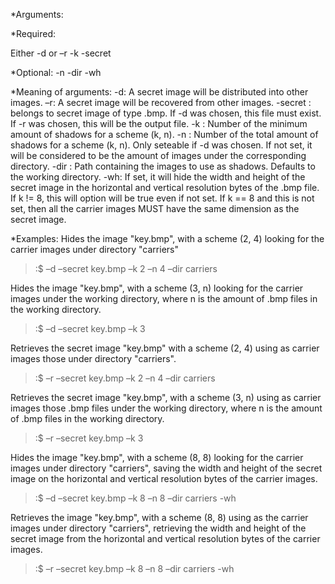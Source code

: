 *Arguments:

*Required:

Either -d or –r
-k <number>
-secret <path>

*Optional:
-n <number>
-dir <path>
-wh

*Meaning of arguments:
 -d: A secret image will be distributed into other images.
 –r: A secret image will be recovered from other images.
 -secret <path>: <path> belongs to secret image of type .bmp. If -d was chosen, this file must exist. If -r was chosen, this will be the output file.
 -k <number>: Number of the minimum amount of shadows for a scheme (k, n).
 -n <number>: Number of the total amount of shadows for a scheme (k, n). Only seteable if -d was chosen. If not set, it will be considered to be the amount of images under the corresponding directory.
 -dir <path>: Path containing the images to use as shadows. Defaults to the working directory.
 -wh: If set, it will hide the width and height of the secret image in the horizontal and vertical resolution bytes of the .bmp file. If k != 8, this will option will be true even if not set. If k == 8 and this is not set, then all the carrier images MUST have the same dimension as the secret image.

*Examples:
 Hides the image "key.bmp", with a scheme (2, 4) looking for the carrier images under directory "carriers"
 >:$ –d –secret key.bmp –k 2 –n 4 –dir carriers

 Hides the image "key.bmp", with a scheme (3, n) looking for the carrier images under the working directory, where n is the amount of .bmp files in the working directory.
 >:$ –d –secret key.bmp –k 3

 Retrieves the secret image "key.bmp" with a scheme (2, 4) using as carrier images those under directory "carriers".
 >:$ –r –secret key.bmp –k 2 –n 4 –dir carriers

 Retrieves the secret image "key.bmp", with a scheme (3, n) using as carrier images those .bmp files under the working directory, where n is the amount of .bmp files in the working directory.
 >:$ –r –secret key.bmp –k 3

 Hides the image "key.bmp", with a scheme (8, 8) looking for the carrier images under directory "carriers", saving the width and height of the secret image on the horizontal and vertical resolution bytes of the carrier images.
 >:$ –d –secret key.bmp –k 8 –n 8 –dir carriers -wh

 Retrieves the image "key.bmp", with a scheme (8, 8) using as the carrier images under directory "carriers", retrieving the width and height of the secret image from the horizontal and vertical resolution bytes of the carrier images.
 >:$ –r –secret key.bmp –k 8 –n 8 –dir carriers -wh